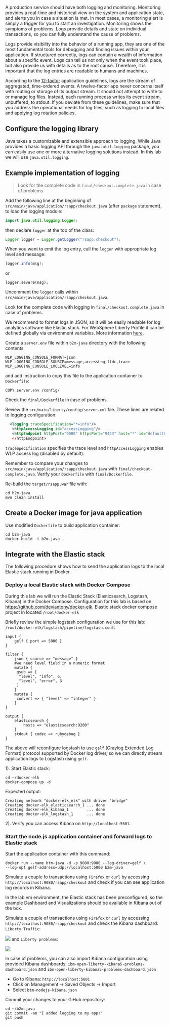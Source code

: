 A production service should have both logging and monitoring. Monitoring provides a real-time and historical view on the system and application state, and alerts you in case a situation is met. In most cases, a monitoring alert is simply a trigger for you to start an investigation. Monitoring shows the symptoms of problems. Logs provide details and state on individual transactions, so you can fully understand the cause of problems.

Logs provide visibility into the behavior of a running app, they are one of the most fundamental tools for debugging and finding issues within your application. If structured correctly, logs can contain a wealth of information about a specific event. Logs can tell us not only when the event took place, but also provide us with details as to the root cause. Therefore, it is important that the log entries are readable to humans and machines. 

According to the [12-factor](https://12factor.net/) application guidelines, logs are the stream of aggregated, time-ordered events. A twelve-factor app never concerns itself with routing or storage of its output stream. It should not attempt to write to or manage log files. Instead, each running process writes its event stream, unbuffered, to stdout. If you deviate from these guidelines, make sure that you address the operational needs for log files, such as logging to local files and applying log rotation policies.


## Configure the logging library

Java takes a customizable and extensible approach to logging. While Java provides a basic logging API through the `java.util.logging` package, you can easily use one or more alternative logging solutions instead. In this lab we will use `java.util.logging`.

## Example implementation of logging

>Look for the complete code in `final/checkout.complete.java` in case of problems. 

Add the following line at the beginning of `src/main/java/application/rsapp/checkout.java` (after `package` statement), to load the logging module:

```java
import java.util.logging.Logger;
```

then declare `logger` at the top of the class:

```java
Logger logger = Logger.getLogger("rsapp.checkout");
```

When you want to emit the log entry, call the `logger` with appropriate log level and message:

```java
logger.info(msg);
```
or 
```
logger.severe(msg);
```

Uncomment the `logger` calls within `src/main/java/application/rsapp/checkout.java`.

Look for the complete code with logging in `final/checkout.complete.java` in case of problems. 

We recommend to format logs in JSON, so it will be easily readable for log analytics software like Elastic stack. For WebSphere Liberty Profile it can be defined globally via environment variables. More information [here](https://www.ibm.com/support/knowledgecenter/en/SSEQTP_liberty/com.ibm.websphere.wlp.doc/ae/rwlp_logging.html).

Create a `server.env` file within `b2m-java` directory with the following contents:

```
WLP_LOGGING_CONSOLE_FORMAT=json
WLP_LOGGING_CONSOLE_SOURCE=message,accessLog,ffdc,trace
WLP_LOGGING_CONSOLE_LOGLEVEL=info
```

and add instruction to copy this file to the application container to `Dockerfile`:

```
COPY server.env /config/
```
Check the `final/Dockerfile` in case of problems.

Review the `src/main/liberty/config/server.xml` file. These lines are related to logging configuration:

```xml
  <logging traceSpecification="*=info"/>
   <httpAccessLogging id="accessLogging"/>
   <httpEndpoint httpPort="9080" httpsPort="9443" host="*" id="defaultHttpEndpoint" accessLoggingRef="accessLogging"/>
   </httpEndpoint>
```

 `traceSpecification` specifies the trace level and `httpAccessLogging` enables WLP access log (disabled by default).

Remember to compare your changes to `src/main/java/application/rsapp/checkout.java` with `final/checkout-complete.java`.
Verify your `Dockerfile` with `final/Dockerfile`.

Re-build the `target/rsapp.war` file with:

```
cd b2m-java
mvn clean install
```

## Create a Docker image for java application

Use modified `Dockerfile` to build application container:

```
cd b2m-java
docker build -t b2m-java .
```

## Integrate with the Elastic stack
The following procedure shows how to send the application logs to the local Elastic stack running in Docker.

### Deploy a local Elastic stack with Docker Compose

During this lab we will run the Elastic Stack (Elasticsearch, Logstash, Kibana) in the Docker Compose.
Configuration for this lab is based on https://github.com/deviantony/docker-elk.
Elastic stack docker compose project in located `/root/docker-elk`

Briefly review the simple logstash configuration we use for this lab: `/root/docker-elk/logstash/pipeline/logstash.conf`:

```
input {
    gelf { port => 5000 }
}

filter {
    json { source => "message" }
    #we need level field in a numeric format
    mutate {
     gsub => [
      "level", "info", 6,
      "level", "error", 3
     ]
    }
    mutate {
     convert => { "level" => "integer" }
    }
}

output {
    elasticsearch {
        hosts => "elasticsearch:9200"
    }
    stdout { codec => rubydebug }
}
```

The above will reconfigure logstash to use `gelf` (Graylog Extended Log Format) protocol supported by Docker log driver, so we can directly stream application logs to Logstash using `gelf`.

1). Start Elastic stack:
   
```
cd ~/docker-elk
docker-compose up -d
```
Expected output:
```
Creating network "docker-elk_elk" with driver "bridge"
Creating docker-elk_elasticsearch_1 ... done
Creating docker-elk_kibana_1        ... done
Creating docker-elk_logstash_1      ... done
```
2). Verify you can access Kibana on `http://localhost:5601`.

### Start the node.js application container and forward logs to Elastic stack

Start the application container with this command:

```
docker run --name btm-java -d -p 9080:9080 --log-driver=gelf \
--log-opt gelf-address=udp://localhost:5000 b2m-java
```

Simulate a couple fo transactions using `Firefox` or `curl` by accessing `http://localhost:9080/rsapp/checkout` and check if you can see application log records in Kibana.

In the lab vm environment, the Elastic stack has been preconfigured, so the example Dashboard and Visualizations should be available in Kibana out of the box.

Simulate a couple of transactions using `Firefox` or `curl` by accessing `http://localhost:9080/rsapp/checkout` and check the Kibana dashboard: `Liberty Traffic`:

![](images/kibana-liberty-traffic.png)
and `Liberty problems`:

![](images/kibana-liberty-problems.png)

In case of problems, you can also import Kibana configuration using provided Kibana dashboards: `ibm-open-liberty-kibana5-problems-dashboard.json` and `ibm-open-liberty-kibana5-problems-dashboard.json`

- Go to Kibana: `http://localhost:5601`
- Click on Management -> Saved Objects -> Import
- Select `btm-nodejs-kibana.json`

Commit your changes to your GiHub repository:

```
cd ~/b2m-java
git commit -am "I added logging to my app!"
git push
```